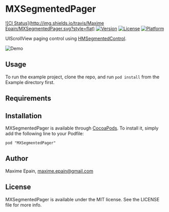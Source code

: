 # MXSegmentedPager

[![CI Status](http://img.shields.io/travis/Maxime Epain/MXSegmentedPager.svg?style=flat)](https://travis-ci.org/maxep/MXSegmentedPager)
[![Version](https://img.shields.io/cocoapods/v/MXSegmentedPager.svg?style=flat)](http://cocoadocs.org/docsets/MXSegmentedPager)
[![License](https://img.shields.io/cocoapods/l/MXSegmentedPager.svg?style=flat)](http://cocoadocs.org/docsets/MXSegmentedPager)
[![Platform](https://img.shields.io/cocoapods/p/MXSegmentedPager.svg?style=flat)](http://cocoadocs.org/docsets/MXSegmentedPager)

UIScrollView paging control using [HMSegmentedControl](https://github.com/HeshamMegid/HMSegmentedControl).

![Demo](https://drive.google.com/uc?export=download&id=0B3oPAwr0Xxx-YTRobGhUVFF4MVU)

## Usage

To run the example project, clone the repo, and run `pod install` from the Example directory first.

## Requirements

## Installation

MXSegmentedPager is available through [CocoaPods](http://cocoapods.org). To install
it, simply add the following line to your Podfile:

    pod "MXSegmentedPager"

## Author

Maxime Epain, maxime.epain@gmail.com

## License

MXSegmentedPager is available under the MIT license. See the LICENSE file for more info.

